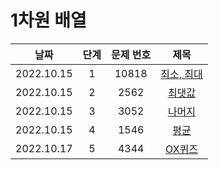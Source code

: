 # 1차원 배열

|날짜|단계|문제 번호|제목|
|:---:|:---:|:---:|:---:|
|2022.10.15|1|10818|[최소, 최대](https://github.com/dongyoon1126/Study_algorithms/blob/main/BAEKJOON/1%EC%B0%A8%EC%9B%90%20%EB%B0%B0%EC%97%B4/Code/1.%20%EC%B5%9C%EC%86%8C%2C%20%EC%B5%9C%EB%8C%80.md)|
|2022.10.15|2|2562|[최댓값](https://github.com/dongyoon1126/Study_algorithms/blob/main/BAEKJOON/1%EC%B0%A8%EC%9B%90%20%EB%B0%B0%EC%97%B4/Code/2.%20%EC%B5%9C%EB%8C%93%EA%B0%92.md)|
|2022.10.15|3|3052|[나머지](https://github.com/dongyoon1126/Study_algorithms/blob/main/BAEKJOON/1%EC%B0%A8%EC%9B%90%20%EB%B0%B0%EC%97%B4/Code/3.%20%EB%82%98%EB%A8%B8%EC%A7%80.md)|
|2022.10.15|4|1546|[평균](https://github.com/dongyoon1126/Study_algorithms/blob/main/BAEKJOON/1%EC%B0%A8%EC%9B%90%20%EB%B0%B0%EC%97%B4/Code/4.%20%ED%8F%89%EA%B7%A0.md)|
|2022.10.17|5|4344|[OX퀴즈](https://github.com/drew105/Study_algorithms/blob/main/BAEKJOON/1%EC%B0%A8%EC%9B%90%20%EB%B0%B0%EC%97%B4/Code/5.%20OX%ED%80%B4%EC%A6%88.md)|